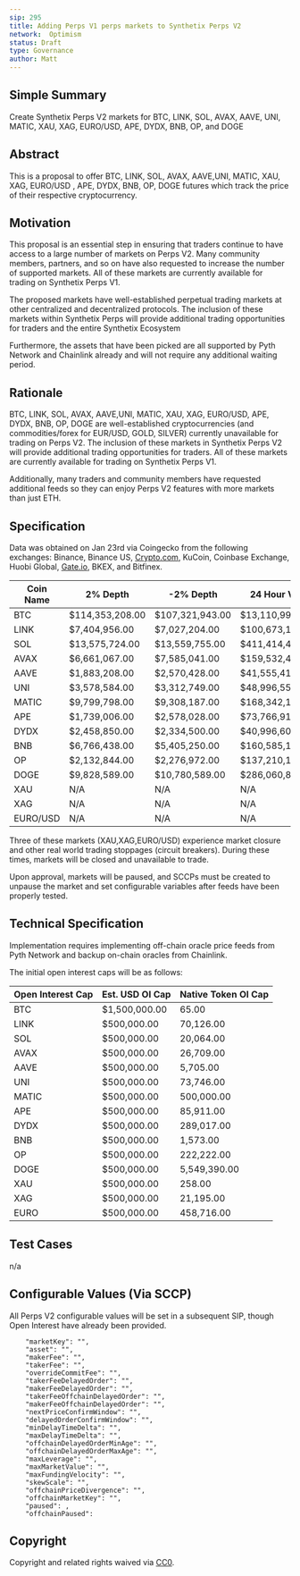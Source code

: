 ```yaml
---
sip: 295
title: Adding Perps V1 perps markets to Synthetix Perps V2
network:  Optimism
status: Draft
type: Governance
author: Matt
---
```


## Simple Summary

Create Synthetix Perps V2 markets for BTC, LINK, SOL, AVAX, AAVE, UNI, MATIC, XAU, XAG, EURO/USD, APE, DYDX, BNB, OP, and DOGE

## Abstract

This is a proposal to offer BTC, LINK, SOL, AVAX, AAVE,UNI, MATIC, XAU, XAG, EURO/USD , APE, DYDX, BNB, OP, DOGE futures which track the price of their respective cryptocurrency.

## Motivation

This proposal is an essential step in ensuring that traders continue to have access to a large number of markets on Perps V2. Many community members, partners, and so on have also requested to increase the number of supported markets. All of these markets are currently available for trading on Synthetix Perps V1.

The proposed markets have well-established perpetual trading markets at other centralized and decentralized protocols. The inclusion of these markets within Synthetix Perps will provide additional trading opportunities for traders and the entire Synthetix Ecosystem

Furthermore, the assets that have been picked are all supported by Pyth Network and Chainlink already and will not require any additional waiting period. 

## Rationale

BTC, LINK, SOL, AVAX, AAVE,UNI, MATIC, XAU, XAG, EURO/USD, APE, DYDX, BNB, OP, DOGE are well-established cryptocurrencies (and commodities/forex for EUR/USD, GOLD, SILVER) currently unavailable for trading on Perps V2. The inclusion of these markets in Synthetix Perps V2 will provide additional trading opportunities for traders. All of these markets are currently available for trading on Synthetix Perps V1.

Additionally, many traders and community members have requested additional feeds so they can enjoy Perps V2 features with more markets than just ETH.

## Specification

Data was obtained on Jan 23rd via Coingecko from the following exchanges: Binance, Binance US, [Crypto.com](http://Crypto.com), KuCoin, Coinbase Exchange, Huobi Global, [Gate.io](http://Gate.io), BKEX, and Bitfinex.

| Coin Name | 2% Depth        | -2% Depth       | 24 Hour Volume     |   |
|-----------|-----------------|-----------------|--------------------|---|
| BTC       | $114,353,208.00 | $107,321,943.00 | $13,110,990,366.00 |   |
| LINK      |   $7,404,956.00 |   $7,027,204.00 |    $100,673,147.00 |   |
| SOL       |  $13,575,724.00 |  $13,559,755.00 |    $411,414,429.00 |   |
| AVAX      |   $6,661,067.00 |   $7,585,041.00 |    $159,532,471.00 |   |
| AAVE      |   $1,883,208.00 |   $2,570,428.00 |     $41,555,412.00 |   |
| UNI       |   $3,578,584.00 |   $3,312,749.00 |     $48,996,551.00 |   |
| MATIC     |   $9,799,798.00 |   $9,308,187.00 |    $168,342,133.00 |   |
| APE       |   $1,739,006.00 |   $2,578,028.00 |     $73,766,918.00 |   |
| DYDX      |   $2,458,850.00 |   $2,334,500.00 |     $40,996,600.00 |   |
| BNB       |   $6,766,438.00 |   $5,405,250.00 |    $160,585,163.00 |   |
| OP        |   $2,132,844.00 |   $2,276,972.00 |    $137,210,101.00 |   |
| DOGE      |   $9,828,589.00 |  $10,780,589.00 |    $286,060,848.00 |   |
| XAU       | N/A             | N/A             | N/A                |   |
| XAG       | N/A             | N/A             | N/A                |   |
| EURO/USD  | N/A             | N/A             | N/A                |   |

Three of these markets (XAU,XAG,EURO/USD) experience market closure and other real world trading stoppages (circuit breakers). During these times, markets will be closed and unavailable to trade.

Upon approval, markets will be paused, and SCCPs must be created to unpause the market and set configurable variables after feeds have been properly tested. 


## Technical Specification

Implementation requires implementing off-chain oracle price feeds from Pyth Network and backup on-chain oracles from Chainlink.

The initial open interest caps will be as follows:

| Open Interest Cap | Est. USD OI Cap        | Native Token OI Cap |
|-------------------|---------------|---------------------|
| BTC               | $1,500,000.00 |               65.00 |
| LINK              |   $500,000.00 |           70,126.00 |
| SOL               |   $500,000.00 |           20,064.00 |
| AVAX              |   $500,000.00 |           26,709.00 |
| AAVE              |   $500,000.00 |            5,705.00 |
| UNI               |   $500,000.00 |           73,746.00 |
| MATIC             |   $500,000.00 |          500,000.00 |
| APE               |   $500,000.00 |           85,911.00 |
| DYDX              |   $500,000.00 |          289,017.00 |
| BNB               |   $500,000.00 |            1,573.00 |
| OP                |   $500,000.00 |          222,222.00 |
| DOGE              |   $500,000.00 |        5,549,390.00 |
| XAU               |   $500,000.00 |              258.00 |
| XAG               |   $500,000.00 |           21,195.00 |
| EURO              |   $500,000.00 |          458,716.00 |


## Test Cases

n/a

## Configurable Values (Via SCCP)

All Perps V2 configurable values will be set in a subsequent SIP, though Open Interest have already been provided. 

		"marketKey": "",
		"asset": "",
		"makerFee": "",
		"takerFee": "",
		"overrideCommitFee": "",
		"takerFeeDelayedOrder": "",
		"makerFeeDelayedOrder": "",
		"takerFeeOffchainDelayedOrder": "",
		"makerFeeOffchainDelayedOrder": "",
		"nextPriceConfirmWindow": "",
		"delayedOrderConfirmWindow": "",
		"minDelayTimeDelta": "",
		"maxDelayTimeDelta": "",
		"offchainDelayedOrderMinAge": "",
		"offchainDelayedOrderMaxAge": "",
		"maxLeverage": "",
		"maxMarketValue": "",
		"maxFundingVelocity": "",
		"skewScale": "",
		"offchainPriceDivergence": "",
		"offchainMarketKey": "",
		"paused": ,
		"offchainPaused": 

## Copyright

Copyright and related rights waived via [CC0](https://creativecommons.org/publicdomain/zero/1.0/).

